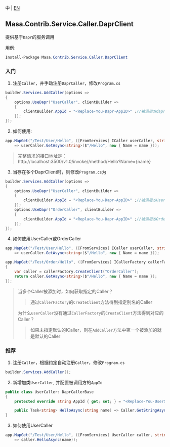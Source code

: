 中 | [EN](README.md)

## Masa.Contrib.Service.Caller.DaprClient

提供基于`Dapr`的服务调用

用例:

```c#
Install-Package Masa.Contrib.Service.Caller.DaprClient
```

### 入门

1. 注册`Caller`，并手动注册`DaprCaller`，修改`Program.cs`

``` C#
builder.Services.AddCaller(options =>
{
    options.UseDapr("UserCaller", clientBuilder =>
    {
        clientBuilder.AppId = "<Replace-You-Dapr-AppID>" ;//被调用方dapr的AppID
    });
});
```

2. 如何使用:

``` C#
app.MapGet("/Test/User/Hello", ([FromServices] ICaller userCaller, string name)
    => userCaller.GetAsync<string>($"/Hello", new { Name = name }));
```

> 完整请求的接口地址是：http://localhost:3500/v1.0/invoke/<Replace-You-Dapr-AppID>/method/Hello?Name={name}

3. 当存在多个DaprClient时，则修改`Program.cs`为

``` C#
builder.Services.AddCaller(options =>
{
    options.UseDapr("UserCaller", clientBuilder =>
    {
        clientBuilder.AppId = "<Replace-You-Dapr-AppID>" ;//被调用方User服务Dapr的AppID
    });
    options.UseDapr("OrderCaller", clientBuilder =>
    {
        clientBuilder.AppId = "<Replace-You-Dapr-AppID>" ;//被调用方Order服务Dapr的AppID
    });
});
```

4. 如何使用UserCaller或OrderCaller

``` C#
app.MapGet("/Test/User/Hello", ([FromServices] ICaller userCaller, string name)
    => userCaller.GetAsync<string>($"/Hello", new { Name = name }));

app.MapGet("/Test/Order/Hello", ([FromServices] ICallerFactory callerFactory, string name) =>
{
    var caller = callerFactory.CreateClient("OrderCaller");
    return caller.GetAsync<string>($"/Hello", new { Name = name });
});
```

> 当多个Caller被添加时，如何获取指定的Caller？
>> 通过`CallerFactory`的`CreateClient`方法得到指定别名的Caller
>
> 为什么`userCaller`没有通过`CallerFactory`的`CreateClient`方法得到对应的Caller？
>> 如果未指定默认的ICaller，则在`AddCaller`方法中第一个被添加的就是默认的Caller

### 推荐

1. 注册`Caller`，根据约定自动注册`Caller`，修改`Program.cs`

``` C#
builder.Services.AddCaller();
```

2. 新增加类`UserCaller`, 并配置被调用方的`AppId`

``` C#
public class UserCaller: DaprCallerBase
{
    protected override string AppId { get; set; } = "<Replace-You-UserService-Dapr-AppID>";

    public Task<string> HelloAsync(string name) => Caller.GetStringAsync($"/Hello", new { Name = name });
}
```

3. 如何使用UserCaller

``` C#
app.MapGet("/Test/User/Hello", ([FromServices] UserCaller caller, string name)
    => caller.HelloAsync(name));
```